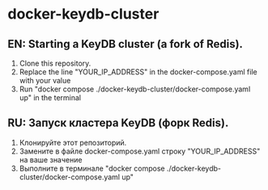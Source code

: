 # docker-keydb-cluster

## EN: Starting a KeyDB cluster (a fork of Redis).
1. Clone this repository.
2. Replace the line "YOUR_IP_ADDRESS" in the docker-compose.yaml file with your value
3. Run "docker compose ./docker-keydb-cluster/docker-compose.yaml up" in the terminal

## RU: Запуск кластера KeyDB (форк Redis).
1. Клонируйте этот репозиторий.
2. Замените в файле docker-compose.yaml строку "YOUR_IP_ADDRESS" на ваше значение
3. Выполните в терминале "docker compose ./docker-keydb-cluster/docker-compose.yaml up"
